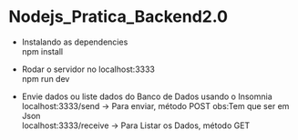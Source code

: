 # Nodejs_Pratica_Backend2.0

- Instalando as dependencies<br>
npm install<br>

- Rodar o servidor no  localhost:3333 <br>
npm run dev<br>

- Envie dados ou liste dados do Banco de Dados usando o Insomnia <br>
localhost:3333/send    -> Para enviar, método POST  obs:Tem que ser em  Json <br>
localhost:3333/receive -> Para Listar os Dados, método GET<br>

